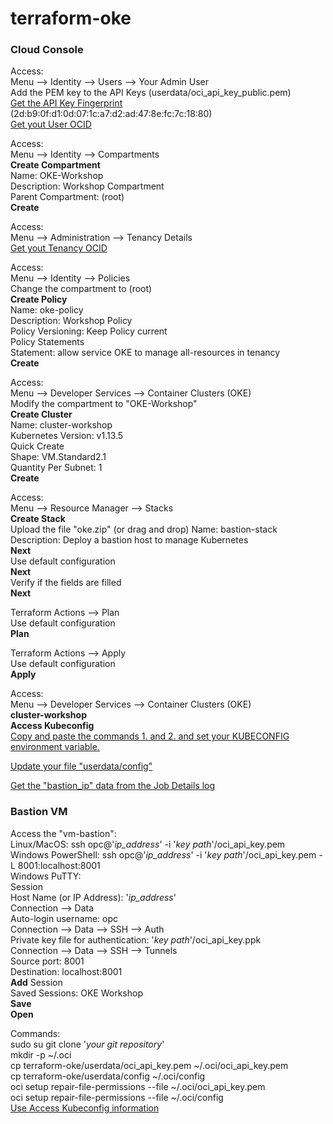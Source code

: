 # terraform-oke
<h3>Cloud Console</h3>

Access:<br>
Menu --> Identity --> Users --> Your Admin User<br>
Add the PEM key to the API Keys (userdata/oci_api_key_public.pem)<br>
<u>Get the API Key Fingerprint</u> (2d:b9:0f:d1:0d:07:1c:a7:d2:ad:47:8e:fc:7c:18:80)<br>
<u>Get yout User OCID</u>

Access:<br>
Menu --> Identity --> Compartments<br>
<b>Create Compartment</b><br>
	Name: OKE-Workshop<br>
	Description: Workshop Compartment<br>
	Parent Compartment: (root)<br>
		<b>Create</b>

Access:<br>
Menu --> Administration --> Tenancy Details<br>
<u>Get yout Tenancy OCID</u>

Access:<br>
Menu --> Identity --> Policies<br>
Change the compartment to (root)<br>
<b>Create Policy</b><br>
	Name: oke-policy<br>
	Description: Workshop Policy<br>
	Policy Versioning: Keep Policy current<br>
	Policy Statements<br>
		Statement: allow service OKE to manage all-resources in tenancy<br>
		<b>Create</b>

Access:<br>
Menu --> Developer Services --> Container Clusters (OKE)<br>
Modify the compartment to "OKE-Workshop"<br>
<b>Create Cluster</b><br>
	Name: cluster-workshop<br>
	Kubernetes Version: v1.13.5<br>
	Quick Create<br>
	Shape: VM.Standard2.1<br>
	Quantity Per Subnet: 1<br>
		<b>Create</b>

Access:<br>
Menu --> Resource Manager --> Stacks<br>
<b>Create Stack</b><br>
Upload the file "oke.zip" (or drag and drop)
	Name: bastion-stack<br>
	Description: Deploy a bastion host to manage Kubernetes<br>
		<b>Next</b><br>
	Use default configuration<br>
		<b>Next</b><br>
	Verify if the fields are filled<br>
		<b>Next</b>
 
Terraform Actions --> Plan<br>
	Use default configuration<br>
		<b>Plan</b>

Terraform Actions --> Apply<br>
	Use default configuration<br>
		<b>Apply</b>

Access:<br>
	Menu --> Developer Services --> Container Clusters (OKE)<br>
	<b>cluster-workshop</b><br>
	<b>Access Kubeconfig</b><br>
	<u>Copy and paste the commands 1. and 2. and set your KUBECONFIG environment variable.</u>

<u>Update your file "userdata/config"</u>

<u>Get the "bastion_ip" data from the Job Details log</u>


<h3>Bastion VM</h3>

Access the "vm-bastion":<br>
	Linux/MacOS: ssh opc@'<i>ip_address</i>' -i '<i>key path</i>'/oci_api_key.pem<br>
	Windows PowerShell: ssh opc@'<i>ip_address</i>' -i '<i>key path</i>'/oci_api_key.pem -L 8001:localhost:8001<br>
	Windows PuTTY:<br>
		Session<br>
			Host Name (or IP Address): '<i>ip_address</i>'<br>
		Connection --> Data<br>
			Auto-login username: opc<br>
		Connection --> Data --> SSH --> Auth<br>
			Private key file for authentication: '<i>key path</i>'/oci_api_key.ppk<br>
		Connection --> Data --> SSH --> Tunnels<br>
			Source port: 8001<br>
			Destination: localhost:8001<br>
				<b>Add</b>
		Session<br>
			Saved Sessions: OKE Workshop<br>
				<b>Save</b><br>
					<b>Open</b><br>

Commands:<br>
	sudo su
	git clone '<i>your git repository</i>'<br>
	mkdir -p ~/.oci<br>
	cp terraform-oke/userdata/oci_api_key.pem ~/.oci/oci_api_key.pem<br>
	cp terraform-oke/userdata/config ~/.oci/config<br>
	oci setup repair-file-permissions --file ~/.oci/oci_api_key.pem<br>
	oci setup repair-file-permissions --file ~/.oci/config<br>
	<u>Use Access Kubeconfig information</u>
